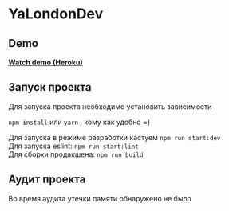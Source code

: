 # YaLondonDev

## Demo 

**[Watch demo (Heroku)](https://yamariodev.herokuapp.com/)**


## Запуск проекта

Для запуска проекта необходимо установить зависимости

`npm install` или `yarn` , кому как удобно =)

Для запуска в режиме разработки кастуем `npm run start:dev`  
Для запуска eslint: `npm run start:lint`  
Для сборки продакшена: `npm run build`

## Аудит проекта
Во время аудита утечки памяти обнаружено не было